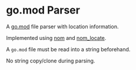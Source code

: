 # go.mod Parser
A [go.mod](https://go.dev/ref/mod#go-mod-file) file parser with location information.

Implemented using [nom](https://github.com/rust-bakery/nom) and [nom\_locate](https://github.com/fflorent/nom_locate).

A `go.mod` file must be read into a string beforehand. 

No string copy/clone during parsing.
